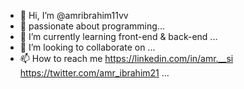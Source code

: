 - 👋 Hi, I’m @amribrahim11vv
- 👀 passionate about programming...
- 🌱 I’m currently learning front-end & back-end ...
- 💞️ I’m looking to collaborate on ...
- 📫 How to reach me 
https://linkedin.com/in/amr.__si
https://twitter.com/amr_ibrahim21 ...

<!---
amribrahim11vv/amribrahim11vv is a ✨ special ✨ repository because its `README.md` (this file) appears on your GitHub profile.
You can click the Preview link to take a look at your changes.
--->
